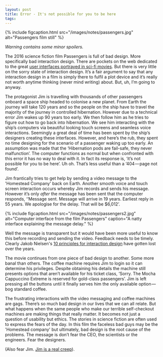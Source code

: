 ```yaml
---
layout: post
title: Error - It's not possible for you to be here
tags:
---
```


{% include figcaption.html src="/images/notes/passengers.jpg" alt="Passengers film still" %}

_Warning contains some minor spoilers._

The 2016 science fiction film Passengers is full of bad design. More specifically bad interaction design. There are pockets on the web dedicated to the great [user interfaces portrayed in sci-fi movies](http://sciencefictioninterfaces.tumblr.com/). But there is very little on the sorry state of interaction design. It&#8217;s a fair argument to say that any interaction design in a film is simply there to fulfil a plot device and it&#8217;s really not worth anytime thinking (never mind writing) about. But, uh, I&#8217;m going to anyway.

The protagonist Jim is travelling with thousands of other passengers onboard a space ship headed to colonise a new planet. From Earth the journey will take 120 years and so the people on the ship have to travel the majority of the journey in controlled hibernation. However due to a technical error Jim wakes up 90 years too early. We then follow him as he tries to figure out how to go back into hibernation. We see him interacting with the ship&#8217;s computers via beautiful looking touch screens and seamless voice interactions. Seemingly a great deal of time has been spent by the ship&#8217;s designers creating these interfaces. However, and here&#8217;s the rub, they spent no time designing for the scenario of a passenger waking up too early. An assumption was made that the &#8216;Hibernation pods are fail-safe, they never malfunction&#8217;. The computer functions as normal but when confronted with this error it has no way to deal with it. In fact its response is, &#8216;it&#8217;s not possible for you to be here&#8217;. Uh oh. That&#8217;s less useful than a &#8216;404&#8202;&#8212;&#8202;page not found&#8217;. 

Jim frantically tries to get help by sending a video message to the 'Homestead Company' back on Earth. Another smooth voice and touch screen interaction occurs whereby Jim records and sends his message. However it&#8217;s only _after_ the message has been sent that the computer responds, &#8216;&#8216;Message sent. Message will arrive in 19 years. Earliest reply in 55 years. We apologise for the delay. That will be $6,012&#8217;. 

{% include figcaption.html src="/images/notes/passengers2.jpg" alt="Computer interface from the film Passengers" caption="A natty interface  explaining the message delay."  %}

Well the message is transparent but it would have been more useful to know this before recording and sending the video. Feedback needs to be timely. Clearly Jakob Nielsen's [10 principles for interaction design](https://www.nngroup.com/articles/ten-usability-heuristics/) have gotten lost over the years.

The movie continues from one piece of bad design to another. Some more banal than others. The coffee machine requires Jim to login so it can determine his privileges. Despite obtaining his details the machine still presents options that aren&#8217;t available for his ticket class, &#8216;Sorry. The Mocha Cappuccino Extreme is reserved for gold-class passengers&#8217;. Jim is left pressing all the buttons until it finally serves him the only available option&#8202;&#8212;&#8202;bog standard coffee.

The frustrating interactions with the video messaging and coffee machines are gags. There&#8217;s so much bad design in our lives that we can all relate. But what happens when the same people who make our terrible self-checkout machines are making things that really matter. It becomes not just a question of usability but ethics. The stories in science fiction are often used to express the fears of the day. In this film the faceless bad guys may be the 'Homestead company' but ultimately, bad design is the root cause of the problems. The message is don&#8217;t fear the CEO, the scientists or the engineers. Fear the designers.

(Also fear Jim. [Jim is a real creep](https://www.theguardian.com/film/2016/dec/15/passengers-review-spaceship-romcom-scuppered-chris-pratt-jennifer-lawrence)).
